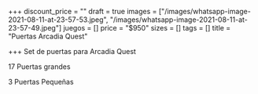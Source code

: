 +++
discount_price = ""
draft = true
images = ["/images/whatsapp-image-2021-08-11-at-23-57-53.jpeg", "/images/whatsapp-image-2021-08-11-at-23-57-49.jpeg"]
juegos = []
price = "$950"
sizes = []
tags = []
title = "Puertas Arcadia Quest"

+++
Set de puertas para Arcadia Quest

17 Puertas grandes

3 Puertas Pequeñas